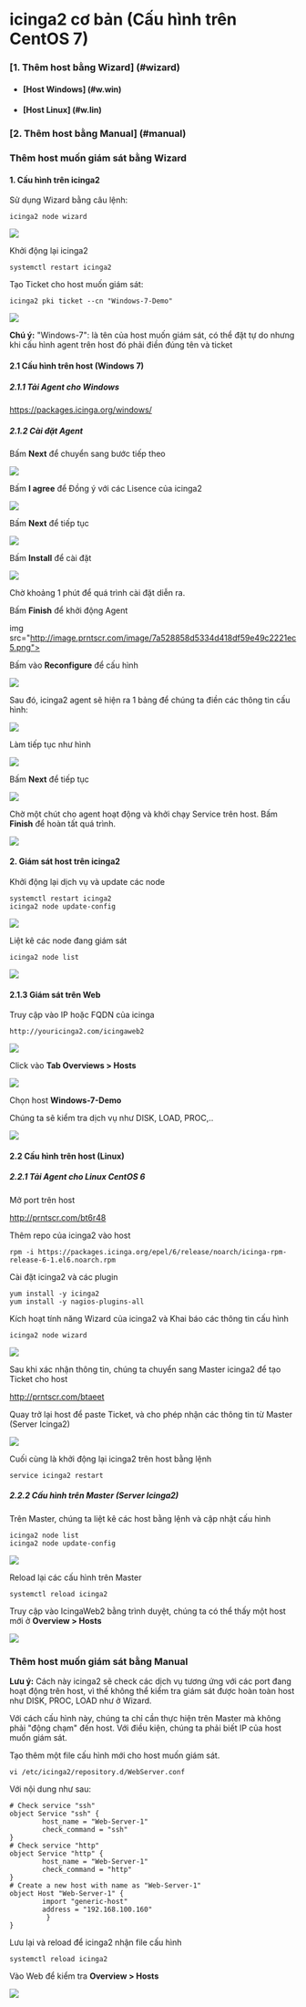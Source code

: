 # icinga2 cơ bản (Cấu hình trên CentOS 7)

### [1. Thêm host bằng Wizard] (#wizard)

- #### [Host Windows] (#w.win) 

- #### [Host Linux] (#w.lin)

### [2. Thêm host bằng Manual] (#manual)

<a name="wizard"></a>
### Thêm host muốn giám sát bằng Wizard
<a name="create-ticket"><a/>
#### 1. Cấu hình trên icinga2

Sử dụng Wizard bằng câu lệnh:

```
icinga2 node wizard
```
<img src="http://image.prntscr.com/image/d40e8e726db9435e85c6a9ffed4d9ac3.png">

Khởi động lại icinga2

```
systemctl restart icinga2
```
<a name="create-ticket"><a/>
Tạo Ticket cho host muốn giám sát:

```
icinga2 pki ticket --cn "Windows-7-Demo"
```

<img src="http://image.prntscr.com/image/1f5d3b2b69314194b682c6705a247908.png">


**Chú ý:** "Windows-7": là tên của host muốn giám sát, có thể đặt tự do nhưng khi cấu hình agent trên host đó phải điền đúng tên và ticket
<a name="w.win"></a>
#### 2.1 Cấu hình trên host (Windows 7)

##### 2.1.1 Tải Agent cho Windows

https://packages.icinga.org/windows/

##### 2.1.2 Cài đặt Agent

Bấm **Next** để chuyển sang bước tiếp theo

<img src="http://image.prntscr.com/image/d1b7bd5cd5a84683bf1c1fc09631cf08.png">

Bấm **I agree** để Đồng ý với các Lisence của icinga2

<img src="http://image.prntscr.com/image/510e0f572d25414cb00c3eceeb4ccfa0.png">

Bấm **Next** để tiếp tục

<img src="http://image.prntscr.com/image/510e0f572d25414cb00c3eceeb4ccfa0.png">

Bấm **Install** để cài đặt

<img src="http://image.prntscr.com/image/54917a17aa534da3a4df14e2eddfc3d7.png">

Chờ khoảng 1 phút để quá trình cài đặt diễn ra.

Bấm **Finish** để khởi động Agent

img src="http://image.prntscr.com/image/7a528858d5334d418df59e49c2221ec5.png">

Bấm vào **Reconfigure** để cấu hình

<img src="http://image.prntscr.com/image/24305faaada647468d6e58e7a8610f35.png">

Sau đó, icinga2 agent sẽ hiện ra 1 bảng để chúng ta điền các thông tin cấu hình:

<img src="http://image.prntscr.com/image/a45ccf561f3c49eb8ae4c5e5c9f606e5.png">

Làm tiếp tục như hình

<img src="http://image.prntscr.com/image/cd3e800aaa004d82be451d3130e50e77.png">

Bấm **Next** để tiếp tục

<img src="http://image.prntscr.com/image/edf9844830e04758bf872a4e6d565093.png">

Chờ một chút cho agent hoạt động và khởi chạy Service trên host. Bấm **Finish** để hoàn tất quá trình.

<img src="http://image.prntscr.com/image/e8b8215c79bb4e4a946caf95926c4d31.png">

#### 2. Giám sát host trên icinga2

Khởi động lại dịch vụ và update các node

```
systemctl restart icinga2
icinga2 node update-config
```
<img src="http://image.prntscr.com/image/ae04725c908644e09c99ccb0516c866c.png">

Liệt kê các node đang giám sát

```
icinga2 node list
```

<img src="http://image.prntscr.com/image/c787f0da70324d45a14112bc6356c8a3.png">

#### 2.1.3 Giám sát trên Web

Truy cập vào IP hoặc FQDN của icinga

`http://youricinga2.com/icingaweb2`

<img src="http://image.prntscr.com/image/ff41b50d159b4da780ed1166a4cb3ff4.png">

Click vào **Tab Overviews > Hosts**

<img src="http://image.prntscr.com/image/e33913525d3c4340b255399d8ac1c4ff.png">

Chọn host **Windows-7-Demo**

Chúng ta sẽ kiểm tra dịch vụ như DISK, LOAD, PROC,..

<img src="http://image.prntscr.com/image/0f479276da6c4d70ae4cb119cefcff1c.png">

<a name="w.lin"></a>
#### 2.2 Cấu hình trên host (Linux)

##### 2.2.1 Tải Agent cho Linux CentOS 6

Mở port trên host

http://prntscr.com/bt6r48

Thêm repo của icinga2 vào host

```
rpm -i https://packages.icinga.org/epel/6/release/noarch/icinga-rpm-release-6-1.el6.noarch.rpm
```

Cài đặt icinga2 và các plugin

```
yum install -y icinga2
yum install -y nagios-plugins-all
```

Kích hoạt tính năng Wizard của icinga2 và Khai báo các thông tin cấu hình

```
icinga2 node wizard
```

<img src="http://image.prntscr.com/image/ad33363ea26441efa2e644a736147191.png" />

Sau khi xác nhận thông tin, chúng ta chuyển sang Master icinga2 để tạo Ticket cho host

http://prntscr.com/btaeet

Quay trở lại host để paste Ticket, và cho phép nhận các thông tin từ Master (Server Icinga2)

<img src="http://image.prntscr.com/image/d692a934fcc1429380cfe84cc2ba08ab.png" >

Cuối cùng là khởi động lại icinga2 trên host bằng lệnh

```
service icinga2 restart
```

##### 2.2.2 Cấu hình trên Master (Server Icinga2)


Trên Master, chúng ta liệt kê các host bằng lệnh và cập nhật cấu hình

```
icinga2 node list
icinga2 node update-config
```

<img src="http://image.prntscr.com/image/f08408239aa94e15aee38583c8f47056.png" >

Reload lại các cấu hình trên Master

```
systemctl reload icinga2
```

Truy cập vào IcingaWeb2 bằng trình duyệt, chúng ta có thể thấy một host mới ở **Overview > Hosts**

<img src="http://image.prntscr.com/image/476e897cda394422b16901314c7c24bc.png"/>

<a name="manual"></a>
### Thêm host muốn giám sát bằng Manual

**Lưu ý:** Cách này icinga2 sẽ check các dịch vụ tương ứng với các port đang hoạt động trên host, vì thế không thể kiểm tra giám sát được hoàn toàn host như DISK, PROC, LOAD như ở Wizard.

Với cách cấu hình này, chúng ta chỉ cần thực hiện trên Master mà không phải "động chạm" đến host. Với điều kiện, chúng ta phải biết IP của host muốn giám sát.

Tạo thêm một file cấu hình mới cho host muốn giám sát.

```
vi /etc/icinga2/repository.d/WebServer.conf
```

Với nội dung như sau:

```
# Check service "ssh"
object Service "ssh" {
        host_name = "Web-Server-1"
        check_command = "ssh"
}
# Check service "http"
object Service "http" {
        host_name = "Web-Server-1"
        check_command = "http"
}
# Create a new host with name as "Web-Server-1"
object Host "Web-Server-1" {
        import "generic-host"
		address = "192.168.100.160"
         }
}
```

Lưu lại và reload để icinga2 nhận file cấu hình

```
systemctl reload icinga2
```

Vào Web để kiểm tra **Overview > Hosts**

<img src="http://image.prntscr.com/image/c5b1123c43814491bd808522f746c1f8.png" />



